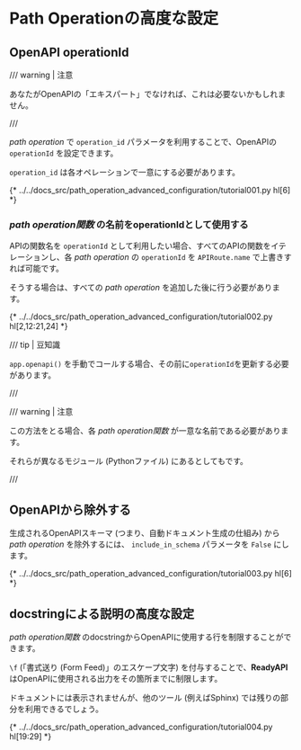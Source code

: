 # Path Operationの高度な設定

## OpenAPI operationId

/// warning | 注意

あなたがOpenAPIの「エキスパート」でなければ、これは必要ないかもしれません。

///

*path operation* で `operation_id` パラメータを利用することで、OpenAPIの `operationId` を設定できます。

`operation_id` は各オペレーションで一意にする必要があります。

{* ../../docs_src/path_operation_advanced_configuration/tutorial001.py hl[6] *}

### *path operation関数* の名前をoperationIdとして使用する

APIの関数名を `operationId` として利用したい場合、すべてのAPIの関数をイテレーションし、各 *path operation* の `operationId` を `APIRoute.name` で上書きすれば可能です。

そうする場合は、すべての *path operation* を追加した後に行う必要があります。

{* ../../docs_src/path_operation_advanced_configuration/tutorial002.py hl[2,12:21,24] *}

/// tip | 豆知識

`app.openapi()` を手動でコールする場合、その前に`operationId`を更新する必要があります。

///

/// warning | 注意

この方法をとる場合、各 *path operation関数* が一意な名前である必要があります。

それらが異なるモジュール (Pythonファイル) にあるとしてもです。

///

## OpenAPIから除外する

生成されるOpenAPIスキーマ (つまり、自動ドキュメント生成の仕組み) から *path operation* を除外するには、 `include_in_schema` パラメータを `False` にします。

{* ../../docs_src/path_operation_advanced_configuration/tutorial003.py hl[6] *}

## docstringによる説明の高度な設定

*path operation関数* のdocstringからOpenAPIに使用する行を制限することができます。

`\f` (「書式送り (Form Feed)」のエスケープ文字) を付与することで、**ReadyAPI** はOpenAPIに使用される出力をその箇所までに制限します。

ドキュメントには表示されませんが、他のツール (例えばSphinx) では残りの部分を利用できるでしょう。

{* ../../docs_src/path_operation_advanced_configuration/tutorial004.py hl[19:29] *}
